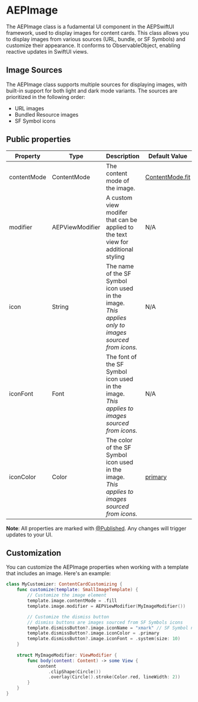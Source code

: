 # AEPImage

The AEPImage class is a fudamental UI component in the AEPSwiftUI framework, used to display images for content cards. This class allows you to display images from various sources (URL, bundle, or SF Symbols) and customize their appearance. It conforms to ObservableObject, enabling reactive updates in SwiftUI views.

## Image Sources
The AEPImage class supports multiple sources for displaying images, with built-in support for both light and dark mode variants. The sources are prioritized in the following order:
- URL images
- Bundled Resource images
- SF Symbol icons

## Public properties

| Property | Type | Description | Default Value |
| --- | --- | --- | --- |
| contentMode | ContentMode | The content mode of the image.|[ContentMode.fit](https://developer.apple.com/documentation/swiftui/contentmode/fit)
| modifier | AEPViewModifier | A custom view modifer that can be applied to the text view for additional styling | N/A  |
| icon | String |	The name of the SF Symbol icon used in the image. <br> *This applies only to images sourced from icons.* |	N/A |
| iconFont |	Font |	The font of the SF Symbol icon used in the image. <br> *This applies to images sourced from icons.* |	N/A |
| iconColor |	Color |	The color of the SF Symbol icon used in the image. <br> *This applies to images sourced from icons.* | [primary](https://developer.apple.com/documentation/swiftui/color/primary) |

**Note**: All properties are marked with [@Published](https://developer.apple.com/documentation/combine/published). Any changes will trigger updates to your UI.


## Customization
You can customize the AEPImage properties when working with a template that includes an image. Here's an example:

```swift
class MyCustomizer: ContentCardCustomizing {
    func customize(template: SmallImageTemplate) {
        // Customize the image element
        template.image.contentMode = .fill
        template.image.modifier = AEPViewModifier(MyImageModifier())

        // Customize the dismiss button
        // dismiss buttons are images sourced from SF Symbols icons
        template.dismissButton?.image.iconName = "xmark" // SF Symbol name
        template.dismissButton?.image.iconColor = .primary
        template.dismissButton?.image.iconFont = .system(size: 10)        
    }
    
    struct MyImageModifier: ViewModifier {
        func body(content: Content) -> some View {
            content
                .clipShape(Circle())
                .overlay(Circle().stroke(Color.red, lineWidth: 2))
        }
    }
}
```